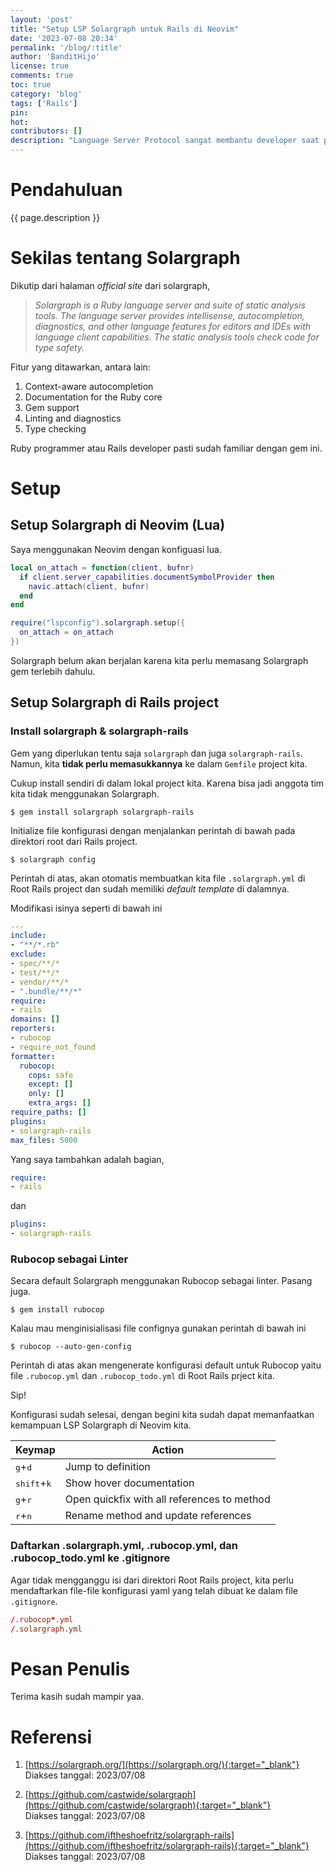 ```yaml
---
layout: 'post'
title: "Setup LSP Solargraph untuk Rails di Neovim"
date: '2023-07-08 20:34'
permalink: '/blog/:title'
author: 'BanditHijo'
license: true
comments: true
toc: true
category: 'blog'
tags: ['Rails']
pin:
hot:
contributors: []
description: "Language Server Protocol sangat membantu developer saat proses membangun aplikasi. Solargraph adalah salah satu LSP yang populer digunakan dikalangan Ruby programmer dan Rails developer. Catatan ini akan mendokumentasikan cara saya melakukan setup terhadap Solargraph pada Rails project di Neovim."
---
```


# Pendahuluan

{{ page.description }}

# Sekilas tentang Solargraph

Dikutip dari halaman *official site* dari solargraph,

> *Solargraph is a Ruby language server and suite of static analysis tools. The language server provides intellisense, autocompletion, diagnostics, and other language features for editors and IDEs with language client capabilities. The static analysis tools check code for type safety.*

Fitur yang ditawarkan, antara lain:

1. Context-aware autocompletion
1. Documentation for the Ruby core
1. Gem support
1. Linting and diagnostics
1. Type checking

Ruby programmer atau Rails developer pasti sudah familiar dengan gem ini.

# Setup

## Setup Solargraph di Neovim (Lua)

Saya menggunakan Neovim dengan konfiguasi lua.

```lua
local on_attach = function(client, bufnr)
  if client.server_capabilities.documentSymbolProvider then
    navic.attach(client, bufnr)
  end
end

require("lspconfig").solargraph.setup({
  on_attach = on_attach
})
```

Solargraph belum akan berjalan karena kita perlu memasang Solargraph gem terlebih dahulu.

## Setup Solargraph di Rails project

### Install solargraph & solargraph-rails

Gem yang diperlukan tentu saja `solargraph` dan juga `solargraph-rails`. Namun, kita **tidak perlu memasukkannya** ke dalam `Gemfile` project kita.

Cukup install sendiri di dalam lokal project kita. Karena bisa jadi anggota tim kita tidak menggunakan Solargraph.

```
$ gem install solargraph solargraph-rails
```

Initialize file konfigurasi dengan menjalankan perintah di bawah pada direktori root dari Rails project.

```
$ solargraph config
```

Perintah di atas, akan otomatis membuatkan kita file `.solargraph.yml` di Root Rails project dan sudah memiliki *default template* di dalamnya.

Modifikasi isinya seperti di bawah ini

```yaml
---
include:
- "**/*.rb"
exclude:
- spec/**/*
- test/**/*
- vendor/**/*
- ".bundle/**/*"
require:
- rails
domains: []
reporters:
- rubocop
- require_not_found
formatter:
  rubocop:
    cops: safe
    except: []
    only: []
    extra_args: []
require_paths: []
plugins:
- solargraph-rails
max_files: 5000
```

Yang saya tambahkan adalah bagian,

```yaml
require:
- rails
```

dan

```yaml
plugins:
- solargraph-rails
```

### Rubocop sebagai Linter

Secara default Solargraph menggunakan Rubocop sebagai linter. Pasang juga.

```
$ gem install rubocop
```

Kalau mau menginisialisasi file confignya gunakan perintah di bawah ini

```
$ rubocop --auto-gen-config
```

Perintah di atas akan mengenerate konfigurasi default untuk Rubocop yaitu file `.rubocop.yml` dan `.rubocop_todo.yml` di Root Rails prject kita.

Sip!

Konfigurasi sudah selesai, dengan begini kita sudah dapat memanfaatkan kemampuan LSP Solargraph di Neovim kita.

| Keymap | Action |
| --- | --- |
| <kbd>g</kbd>+<kbd>d</kbd>	| Jump to definition |
| <kbd>shift</kbd>+<kbd>k</kbd>	| Show hover documentation |
| <kbd>g</kbd>+<kbd>r</kbd>	| Open quickfix with all references to method |
| <kbd>r</kbd>+<kbd>n</kbd>	| Rename method and update references |

### Daftarkan .solargraph.yml, .rubocop.yml, dan .rubocop_todo.yml ke .gitignore

Agar tidak mengganggu isi dari direktori Root Rails project, kita perlu mendaftarkan file-file konfigurasi yaml yang telah dibuat ke dalam file `.gitignore`.

```conf
/.rubocop*.yml
/.solargraph.yml
```

# Pesan Penulis

Terima kasih sudah mampir yaa.

# Referensi

1. [https://solargraph.org/](https://solargraph.org/){:target="_blank"}
<br>Diakses tanggal: 2023/07/08

1. [https://github.com/castwide/solargraph](https://github.com/castwide/solargraph){:target="_blank"}
<br>Diakses tanggal: 2023/07/08

1. [https://github.com/iftheshoefritz/solargraph-rails](https://github.com/iftheshoefritz/solargraph-rails){:target="_blank"}
<br>Diakses tanggal: 2023/07/08

